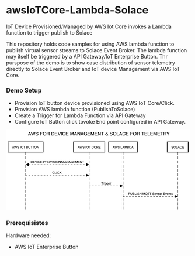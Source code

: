# awsIoTCore-Lambda-Solace
IoT Device Provisioned/Managed by AWS Iot Core invokes a Lambda function to trigger publish to Solace

This repository holds code samples for using AWS lambda function to publish virtual sensor streams to Solace Event Broker. The lambda function may itself be triggered by a API Gateway/IoT Enterprise Button. Thr purspose of the demo is to show case distribution of sensor telemetry directly to Solace Event Broker and IoT device Management via AWS IoT Core.

### Demo Setup

- Provision IoT button device provisioned using AWS IoT Core/Click.
- Provision AWS lambda function (PublishToSolace)
- Create a Trigger for Lambda Function via API Gateway
- Configure IoT Button click tovoke End point configured in API Gateway.

![](Event_flow.png)

### Prerequisistes
Hardware needed: 
- AWS IoT Enterprise Button








